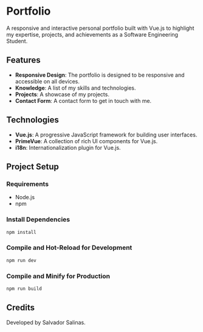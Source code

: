 # Portfolio

A responsive and interactive personal portfolio built with Vue.js to highlight my expertise, projects, and achievements as a Software Engineering Student.

## Features

- **Responsive Design**: The portfolio is designed to be responsive and accessible on all devices.
- **Knowledge**: A list of my skills and technologies.
- **Projects**: A showcase of my projects.
- **Contact Form**: A contact form to get in touch with me.

## Technologies

- **Vue.js**: A progressive JavaScript framework for building user interfaces.
- **PrimeVue**: A collection of rich UI components for Vue.js.
- **i18n**: Internationalization plugin for Vue.js.

## Project Setup

### Requirements

- Node.js
- npm

### Install Dependencies

```sh
npm install
```

### Compile and Hot-Reload for Development

```sh
npm run dev
```

### Compile and Minify for Production

```sh
npm run build
```

## Credits

Developed by Salvador Salinas.